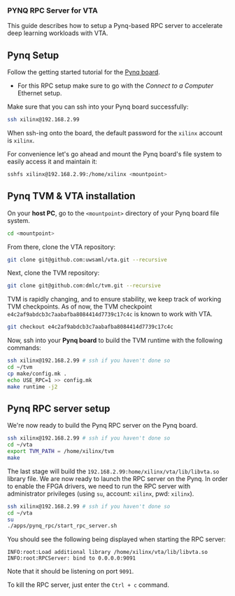 ### PYNQ RPC Server for VTA

This guide describes how to setup a Pynq-based RPC server to accelerate deep learning workloads with VTA.

## Pynq Setup

Follow the getting started tutorial for the [Pynq board](http://pynq.readthedocs.io/en/latest/getting_started.html).
* For this RPC setup make sure to go with the *Connect to a Computer* Ethernet setup.

Make sure that you can ssh into your Pynq board successfully:
```bash
ssh xilinx@192.168.2.99
```

When ssh-ing onto the board, the default password for the `xilinx` account is `xilinx`.

For convenience let's go ahead and mount the Pynq board's file system to easily access it and maintain it:
```bash
sshfs xilinx@192.168.2.99:/home/xilinx <mountpoint>
```

## Pynq TVM & VTA installation

On your **host PC**, go to the `<mountpoint>` directory of your Pynq board file system.
```bash
cd <mountpoint>
```

From there, clone the VTA repository:
```bash
git clone git@github.com:uwsaml/vta.git --recursive
```

Next, clone the TVM repository:
```bash
git clone git@github.com:dmlc/tvm.git --recursive
```

TVM is rapidly changing, and to ensure stability, we keep track of working TVM checkpoints.
As of now, the TVM checkpoint `e4c2af9abdcb3c7aabafba8084414d7739c17c4c` is known to work with VTA.
```bash
git checkout e4c2af9abdcb3c7aabafba8084414d7739c17c4c
```

Now, ssh into your **Pynq board** to build the TVM runtime with the following commands:
```bash
ssh xilinx@192.168.2.99 # ssh if you haven't done so
cd ~/tvm
cp make/config.mk .
echo USE_RPC=1 >> config.mk
make runtime -j2
```

## Pynq RPC server setup

We're now ready to build the Pynq RPC server on the Pynq board.
```bash
ssh xilinx@192.168.2.99 # ssh if you haven't done so
cd ~/vta
export TVM_PATH = /home/xilinx/tvm
make
```

The last stage will build the `192.168.2.99:home/xilinx/vta/lib/libvta.so` library file. We are now ready to launch the RPC server on the Pynq. In order to enable the FPGA drivers, we need to run the RPC server with administrator privileges (using `su`, account: `xilinx`, pwd: `xilinx`).
```bash
ssh xilinx@192.168.2.99 # ssh if you haven't done so
cd ~/vta
su
./apps/pynq_rpc/start_rpc_server.sh
```

You should see the following being displayed when starting the RPC server:
```
INFO:root:Load additional library /home/xilinx/vta/lib/libvta.so
INFO:root:RPCServer: bind to 0.0.0.0:9091
```

Note that it should be listening on port `9091`.

To kill the RPC server, just enter the `Ctrl + c` command.